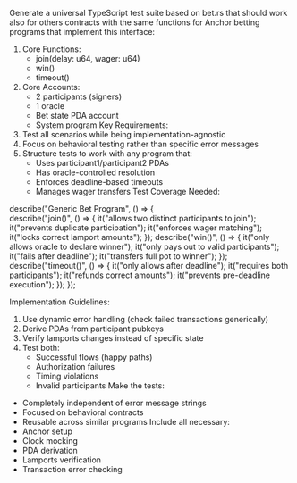 Generate a universal TypeScript test suite based on bet.rs that should work also for others contracts with the same functions for Anchor betting programs that implement this interface:
1. Core Functions:
   * join(delay: u64, wager: u64)
   * win()
   * timeout()
2. Core Accounts:
   * 2 participants (signers)
   * 1 oracle
   * Bet state PDA account
   * System program
Key Requirements:
1. Test all scenarios while being implementation-agnostic
2. Focus on behavioral testing rather than specific error messages
3. Structure tests to work with any program that:
   * Uses participant1/participant2 PDAs
   * Has oracle-controlled resolution
   * Enforces deadline-based timeouts
   * Manages wager transfers
Test Coverage Needed:

describe("Generic Bet Program", () => {  
  describe("join()", () => {
    it("allows two distinct participants to join");
    it("prevents duplicate participation");
    it("enforces wager matching");
    it("locks correct lamport amounts");
  });
  describe("win()", () => {
    it("only allows oracle to declare winner");
    it("only pays out to valid participants");
    it("fails after deadline");
    it("transfers full pot to winner");
  });
  describe("timeout()", () => {
    it("only allows after deadline");
    it("requires both participants");
    it("refunds correct amounts");
    it("prevents pre-deadline execution");
  });
});

Implementation Guidelines:
1. Use dynamic error handling (check failed transactions generically)
2. Derive PDAs from participant pubkeys
3. Verify lamports changes instead of specific state
4. Test both:
   * Successful flows (happy paths)
   * Authorization failures
   * Timing violations
   * Invalid participants
Make the tests:
* Completely independent of error message strings
* Focused on behavioral contracts
* Reusable across similar programs
Include all necessary:
* Anchor setup
* Clock mocking
* PDA derivation
* Lamports verification
* Transaction error checking
